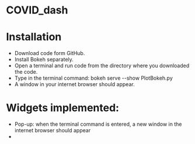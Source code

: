 # COVID_dash

# Installation
* Download code form GitHub.
* Install Bokeh separately.
* Open a terminal and run code from the directory where you downloaded the code.
* Type in the terminal command: bokeh serve --show PlotBokeh.py
* A window in your internet browser should appear. 

# Widgets implemented:
* Pop-up: when the terminal command is entered, a new window in the internet browser should appear
* 




